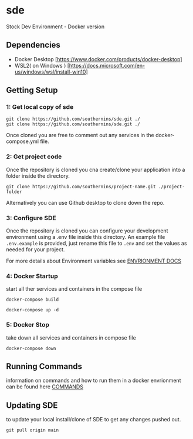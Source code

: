 # sde
 Stock Dev Environment - Docker version

## Dependencies

 - Docker Desktop [https://www.docker.com/products/docker-desktop]
 - WSL2( on Windows ) [https://docs.microsoft.com/en-us/windows/wsl/install-win10]

## Getting Setup

### 1: Get local copy of sde

    git clone https://github.com/southernins/sde.git ./ 
    git clone https://github.com/southernins/sde.git ./ 

Once cloned you are free to comment out any services in the docker-compose.yml file.

### 2: Get project code
Once the repository is cloned you cna create/clone your application into a folder inside the directory.

    git clone https://github.com/southernins/project-name.git ./project-folder

Alternatively you can use Github desktop to clone down the repo.


### 3: Configure SDE
Once the repository is cloned you can configure your development environment using a .env file inside this directory.  An example file `.env.example` is provided, just rename this file to `.env` and set the values as needed for your project.

For more details about Environment variables see [ENVRIONMENT DOCS](ENV_VARS.MD) 


###  4: Docker Startup 
start all ther services and containers in the compose file

    docker-compose build

    docker-compose up -d


### 5: Docker Stop

take down all services and containers in compose file

    docker-compose down


## Running Commands
information on commands and how to run them in a docker envrionment can be found here [COMMANDS](COMMANDS.MD)


## Updating SDE
to update your local install/clone of SDE to get any changes pushed out.

    git pull origin main